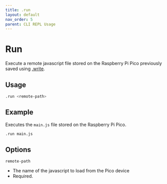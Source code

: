 ```yaml
---
title: .run
layout: default
nav_order: 5
parent: CLI REPL Usage
---
```


# Run

Execute a remote javascript file stored on the Raspberry Pi Pico previously saved using [.write].

## Usage

```bash
.run <remote-path>
```

## Example

Executes the `main.js` file stored on the Raspberry Pi Pico.

```bash
.run main.js
```

## Options

`remote-path`

* The name of the javascript to load from the Pico device
* Required.


[.write]: write